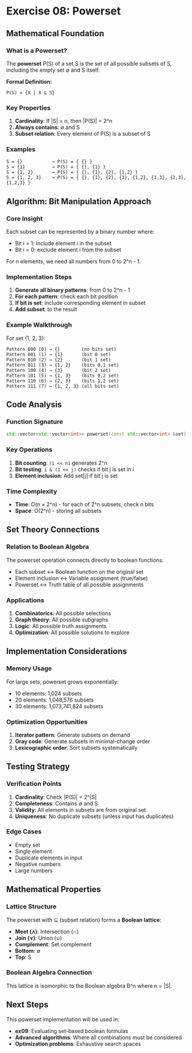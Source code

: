 # Exercise 08: Powerset

## Mathematical Foundation

### What is a Powerset?
The **powerset** P(S) of a set S is the set of all possible subsets of S, including the empty set ∅ and S itself.

**Formal Definition:**
```
P(S) = {X | X ⊆ S}
```

### Key Properties

1. **Cardinality**: If |S| = n, then |P(S)| = 2^n
2. **Always contains**: ∅ and S
3. **Subset relation**: Every element of P(S) is a subset of S

### Examples

```
S = {}           → P(S) = { {} }
S = {1}          → P(S) = { {}, {1} }
S = {1, 2}       → P(S) = { {}, {1}, {2}, {1,2} }
S = {1, 2, 3}    → P(S) = { {}, {1}, {2}, {3}, {1,2}, {1,3}, {2,3}, {1,2,3} }
```

## Algorithm: Bit Manipulation Approach

### Core Insight
Each subset can be represented by a binary number where:
- Bit i = 1: include element i in the subset
- Bit i = 0: exclude element i from the subset

For n elements, we need all numbers from 0 to 2^n - 1.

### Implementation Steps

1. **Generate all binary patterns**: from 0 to 2^n - 1
2. **For each pattern**: check each bit position
3. **If bit is set**: include corresponding element in subset
4. **Add subset**: to the result

### Example Walkthrough
For set {1, 2, 3}:

```
Pattern 000 (0) → {}        (no bits set)
Pattern 001 (1) → {1}       (bit 0 set)
Pattern 010 (2) → {2}       (bit 1 set)
Pattern 011 (3) → {1, 2}    (bits 0,1 set)
Pattern 100 (4) → {3}       (bit 2 set)
Pattern 101 (5) → {1, 3}    (bits 0,2 set)
Pattern 110 (6) → {2, 3}    (bits 1,2 set)
Pattern 111 (7) → {1, 2, 3} (all bits set)
```

## Code Analysis

### Function Signature
```cpp
std::vector<std::vector<int>> powerset(const std::vector<int> &set)
```

### Key Operations

1. **Bit counting**: `(1 << n)` generates 2^n
2. **Bit testing**: `i & (1 << j)` checks if bit j is set in i
3. **Element inclusion**: Add set[j] if bit j is set

### Time Complexity
- **Time**: O(n × 2^n) - for each of 2^n subsets, check n bits
- **Space**: O(2^n) - storing all subsets

## Set Theory Connections

### Relation to Boolean Algebra
The powerset operation connects directly to boolean functions:
- Each subset ↔ Boolean function on the original set
- Element inclusion ↔ Variable assignment (true/false)
- Powerset ↔ Truth table of all possible assignments

### Applications

1. **Combinatorics**: All possible selections
2. **Graph theory**: All possible subgraphs
3. **Logic**: All possible truth assignments
4. **Optimization**: All possible solutions to explore

## Implementation Considerations

### Memory Usage
For large sets, powerset grows exponentially:
- 10 elements: 1,024 subsets
- 20 elements: 1,048,576 subsets
- 30 elements: 1,073,741,824 subsets

### Optimization Opportunities
1. **Iterator pattern**: Generate subsets on demand
2. **Gray code**: Generate subsets in minimal-change order
3. **Lexicographic order**: Sort subsets systematically

## Testing Strategy

### Verification Points
1. **Cardinality**: Check |P(S)| = 2^|S|
2. **Completeness**: Contains ∅ and S
3. **Validity**: All elements in subsets are from original set
4. **Uniqueness**: No duplicate subsets (unless input has duplicates)

### Edge Cases
- Empty set
- Single element
- Duplicate elements in input
- Negative numbers
- Large numbers

## Mathematical Properties

### Lattice Structure
The powerset with ⊆ (subset relation) forms a **Boolean lattice**:
- **Meet (∧)**: Intersection (∩)
- **Join (∨)**: Union (∪)
- **Complement**: Set complement
- **Bottom**: ∅
- **Top**: S

### Boolean Algebra Connection
This lattice is isomorphic to the Boolean algebra B^n where n = |S|.

## Next Steps

This powerset implementation will be used in:
- **ex09**: Evaluating set-based boolean formulas
- **Advanced algorithms**: Where all combinations must be considered
- **Optimization problems**: Exhaustive search spaces
